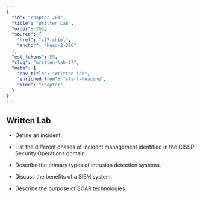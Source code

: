 ```yaml
---
{
  "id": "chapter-203",
  "title": "Written Lab",
  "order": 203,
  "source": {
    "href": "c17.xhtml",
    "anchor": "head-2-316"
  },
  "est_tokens": 55,
  "slug": "written-lab-17",
  "meta": {
    "nav_title": "Written Lab",
    "enriched_from": "start-heading",
    "kind": "chapter"
  }
}
---
```

## Written Lab

- Define an incident.

- List the different phases of incident management identified in the CISSP Security Operations domain.

- Describe the primary types of intrusion detection systems.

- Discuss the benefits of a SIEM system.

- Describe the purpose of SOAR technologies.
